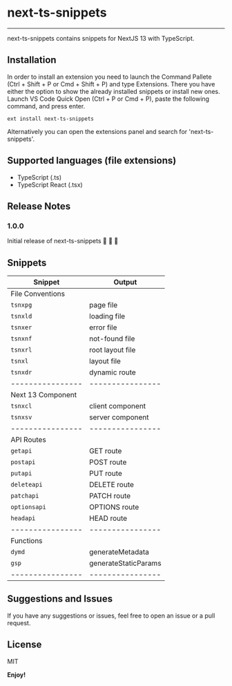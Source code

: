 # next-ts-snippets

---

next-ts-snippets contains snippets for NextJS 13 with TypeScript.

## Installation

In order to install an extension you need to launch the Command Pallete (Ctrl + Shift + P or Cmd + Shift + P) and type Extensions. There you have either the option to show the already installed snippets or install new ones. Launch VS Code Quick Open (Ctrl + P or Cmd + P), paste the following command, and press enter.

```
ext install next-ts-snippets
```

Alternatively you can open the extensions panel and search for 'next-ts-snippets'.

## Supported languages (file extensions)

- TypeScript (.ts)
- TypeScript React (.tsx)

## Release Notes

### 1.0.0

Initial release of next-ts-snippets 🎉 🎉 🎉

## Snippets

| Snippet           | Output               |
| ----------------- | -------------------- |
| File Conventions  |                      |
| `tsnxpg`          | page file            |
| `tsnxld`          | loading file         |
| `tsnxer`          | error file           |
| `tsnxnf`          | not-found file       |
| `tsnxrl`          | root layout file     |
| `tsnxl`           | layout file          |
| `tsnxdr`          | dynamic route        |
| ----------------  | ----------------     |
| Next 13 Component |                      |
| `tsnxcl`          | client component     |
| `tsnxsv`          | server component     |
| ----------------  | ----------------     |
| API Routes        |                      |
| `getapi`          | GET route            |
| `postapi`         | POST route           |
| `putapi`          | PUT route            |
| `deleteapi`       | DELETE route         |
| `patchapi`        | PATCH route          |
| `optionsapi`      | OPTIONS route        |
| `headapi`         | HEAD route           |
| ----------------  | ----------------     |
| Functions         |                      |
| `dymd`            | generateMetadata     |
| `gsp`             | generateStaticParams |
| ----------------  | ----------------     |

## Suggestions and Issues

If you have any suggestions or issues, feel free to open an issue or a pull request.

## License

MIT

**Enjoy!**
